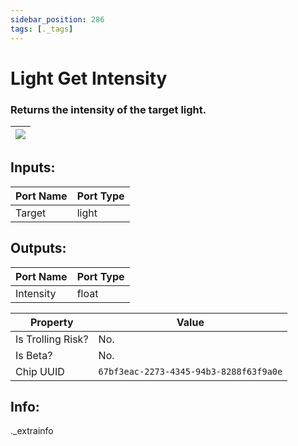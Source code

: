 ```yaml
---
sidebar_position: 286
tags: [._tags]
---
```


# Light Get Intensity


### Returns the intensity of the target light.

| ![](https://images-ext-2.discordapp.net/external/MPmIaQzlEPmgGWlgi-WxBBXt0Bjv_zWPkg1y1f_sy3s/https/www.recroomcircuits.com/image/circuit/absolute-value?width=206&height=108) |
|-----|

## Inputs:
| Port Name | Port Type |
|-----------|-----------|
| Target | light |

## Outputs:
| Port Name | Port Type |
|-----------|-----------|
| Intensity | float | 

| Property  | Value |
|-------------------|-----------|
| Is Trolling Risk? | No. |
| Is Beta? | No. |
| Chip UUID | `67bf3eac-2273-4345-94b3-8288f63f9a0e` |

## Info:
._extrainfo